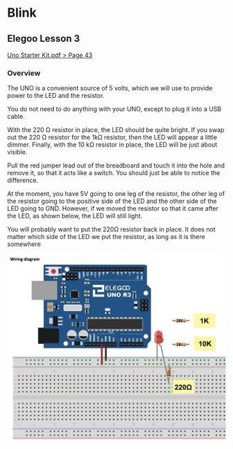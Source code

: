 # Blink

## Elegoo Lesson 3

[Uno Starter Kit.pdf > Page 43](../../docs/UNO%20Starter%20Kit.pdf)

### Overview

The UNO is a convenient source of 5 volts, which we will use to provide power to
the LED and the resistor.

You do not need to do anything with your UNO, except to
plug it into a USB cable.

With the 220 Ω resistor in place, the LED should be quite bright. If you swap out the
220 Ω resistor for the 1kΩ resistor, then the LED will appear a little dimmer. Finally,
with the 10 kΩ resistor in place, the LED will be just about visible.

Pull the red jumper
lead out of the breadboard and touch it into the hole and remove it, so that it acts
like a switch. You should just be able to notice the difference.

At the moment, you have 5V going to one leg of the resistor, the other leg of the
resistor going to the positive side of the LED and the other side of the LED going to
GND. However, if we moved the resistor so that it came after the LED, as shown
below, the LED will still light.

You will probably want to put the 220Ω resistor back in place.
It does not matter which side of the LED we put the resistor, as long as it is there
somewhere

![blink](lesson_3.png)
